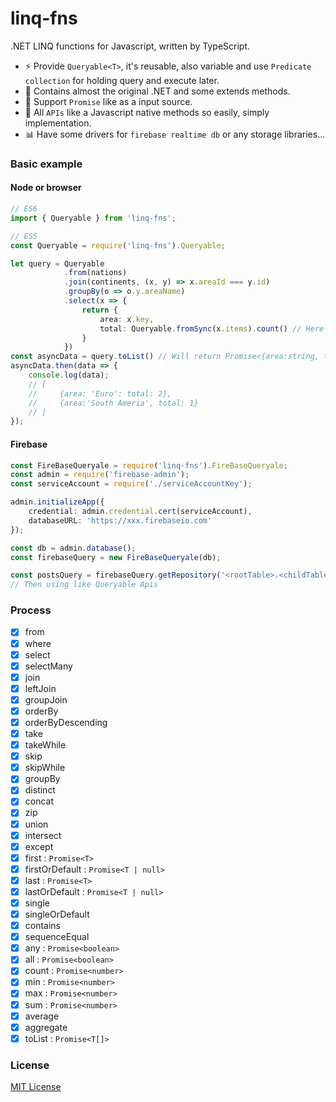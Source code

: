 # linq-fns
.NET LINQ functions for Javascript, written by TypeScript.
- ⚡ Provide `Queryable<T>`, it's reusable, also variable and use `Predicate collection` for holding query and execute later.
- 🔨 Contains almost the original .NET and some extends methods.
- 🔨 Support `Promise` like as a input source.
- 🙅 All `APIs` like a Javascript native methods so easily, simply implementation.
- 📊 Have some drivers for `firebase realtime db` or any storage libraries...

### Basic example
#### Node or browser
```ts
// ES6
import { Queryable } from 'linq-fns';

// ES5
const Queryable = require('linq-fns').Queryable;

let query = Queryable
            .from(nations)
            .join(continents, (x, y) => x.areaId === y.id)
            .groupBy(o => o.y.areaName)
            .select(x => {
                return {
                    area: x.key,
                    total: Queryable.fromSync(x.items).count() // Here will return number, not Promise<number>
                }
            })
const asyncData = query.toList() // Will return Promise<{area:string, total:number}>
asyncData.then(data => {
    console.log(data);
    // [
    //     {area: 'Euro': total: 2},
    //     {area:'South Ameria', total: 1}
    // ]
});
```

#### Firebase
``` ts
const FireBaseQueryale = require('linq-fns').FireBaseQueryale;
const admin = require('firebase-admin');
const serviceAccount = require('./serviceAccountKey');

admin.initializeApp({
    credential: admin.credential.cert(serviceAccount),
    databaseURL: 'https://xxx.firebaseio.com'
});

const db = admin.database();
const firebaseQuery = new FireBaseQueryale(db);

const postsQuery = firebaseQuery.getRepository('<rootTable>.<childTables>.<child...>');
// Then using like Queryable Apis 

```

### Process
- [x] from
- [x] where
- [x] select
- [x] selectMany
- [x] join
- [x] leftJoin
- [x] groupJoin
- [x] orderBy
- [x] orderByDescending
- [x] take
- [x] takeWhile
- [x] skip
- [x] skipWhile
- [x] groupBy
- [x] distinct
- [x] concat
- [x] zip
- [x] union
- [x] intersect
- [x] except
- [x] first : `Promise<T>`
- [x] firstOrDefault : `Promise<T | null>`
- [x] last : `Promise<T>`
- [x] lastOrDefault : `Promise<T | null>`
- [x] single
- [x] singleOrDefault
- [x] contains
- [x] sequenceEqual
- [x] any : `Promise<boolean>`
- [x] all : `Promise<boolean>`
- [x] count : `Promise<number>`
- [x] min : `Promise<number>`
- [x] max : `Promise<number>`
- [x] sum : `Promise<number>`
- [x] average
- [x] aggregate
- [x] toList : `Promise<T[]>`

### License

[MIT License](http://opensource.org/licenses/MIT)
